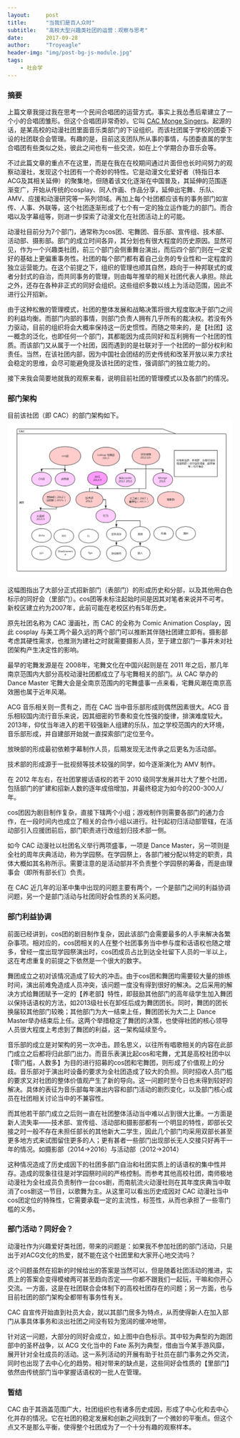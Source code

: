```yaml
---
layout:     post
title:      "当我们是百人众时"
subtitle:   "高校大型兴趣类社团的运营：观察与思考"
date:       2017-09-28
author:     "Troyeagle"
header-img: "img/post-bg-js-module.jpg"
tags:
    - 社会学
---
```

### 摘要
上篇文章我提过我在思考一个民间合唱团的运营方式。事实上我怂恿后辈建立了一个小的合唱团雏形。但这个合唱团非常奇妙。它叫 [CAC Monge Singers](http://monge.genefy.top)。起源的话，是某高校的动漫社团里面音乐类部门的下设组织。而该社团属于学校的团委下设的社团联合会管理。有趣的是，目前这支团队所从事的事情，与团委直属的学生合唱团有些类似之处，彼此之间也有一些交流，如在上个学期合办音乐会等。

不过此篇文章的重点不在这里，而是在我在在校期间通过片面但也长时间努力的观察动漫社，发现这个社团有一个奇妙的特性。它是动漫文化爱好者（特指日本ACG及其相关延伸）的聚集地，但随着该文化逐渐在中国普及，其延伸的范围逐渐变广，开始从传统的cosplay、同人作画、作品分享，延伸出宅舞、乐队、AMV、应援和动漫研究等一系列领域。再加上每个社团都应该有的事务部门如宣传、人事、外联等，这个社团逐渐形成了七个有一定的独立运作能力的部门。而合唱以及字幕组等，则进一步探索了动漫文化在社团活动上的可能。

动漫社目前分为7个部门，通常称为cos团、宅舞团、音乐部、宣传组、技术部、活动部、摄影部。部门的成立时间各异，其分划也有很大程度的历史原因。显然可见，作为一个兴趣类社团，前三个部门会侧重舞台演出，而后四个部门则在一定爱好的基础上更偏重事务性。社团的每个部门都有着自己业务的专业性和一定程度的独立运营能力。在这个前提之下，组织的管理也顺其自然，趋向于一种邦联式的或者分封式的自治，而共同事务的管理，则由每年推举的相关社团代表人承担。除此之外，还存在各种非正式的同好会组织。这些组织多数以线上为活动范围，因此不进行公开招新。

由于这种松散的管理模式，社团的整体发展和战略决策将很大程度取决于部门之间的利益均衡。而部门内部的事情，则部门负责人拥有几乎所有的裁决权。若没有外力驱动，目前的组织将会大概率保持这一历史惯性。而随之带来的，是【社团】这一概念的泛化，也即任何一个部门，其都能因为成员同好和互利拥有一个社团的性质。而该部门又从属于一个社团，因而遇到的是社联对于一个社团的一部分权利和责任。当然，在该社团内部，因为中国社会团结的历史传统和改革开放以来力求社会稳定的思维，会尽可能避免提及该社团的定性，强调部门的独立能力的。

接下来我会简要地就我的观察来看，说明目前社团的管理模式以及各部门的情况。

### 部门架构

目前该社团（即 CAC）的部门架构如下。
<img class="shadow" width="600" src="/img/in-post/aboutCAC/CAC.png" />

这幅图指出了大部分正式招新部门（表部门）的形成历史和分部，以及其他用白色标示的同好会（里部门）。cos团等未标注起始时间是因其对笔者来说并不可考。新校区建立约为2007年，此前可能在老校区约有5年历史。

原先社团名称为 CAC 漫画社，而 CAC 的全称为 Comic Animation Cosplay，因此 cosplay 与美工两个最久远的两个部门可以推断其伴随社团建立即有。摄影部考虑其硬性需求，也推测为建社之时就需要摄影人员，至于建立部门一事并未对社团架构产生决定性的影响。

最早的宅舞发源是在 2008年，宅舞文化在中国兴起则是在 2011 年之后，那几年南京范围内大部分高校动漫社团都成立了与宅舞相关的部门。从 CAC 举办的 Dance Master 宅舞大会是全南京范围内的宅舞盛事一点来看，宅舞风潮在南京高效圈也属于近年风潮。

ACG 音乐相关则一贯有之，而在 CAC 当中音乐部形成则偶然因素很大。ACG 音乐相较国内流行音乐来说，因其细密的节奏和变化性强的旋律，排演难度较大。2013年，仰仗当年进入的若干较强新人组建的乐队，加之学校范围内的大环境，音乐部形成，并自建部开始就一直探索部门定位至今。

放映部的形成最初依赖字幕制作人员，后期发现无法传承之后更名为活动部。

技术部的形成源于一批视频等技术较强的同学，如今逐渐演化为 AMV 制作。

在 2012 年左右，在社团掌握话语权的若干 2010 级同学发展并壮大了整个社团，包括部门的扩建和招新人数的逐年成倍增加，并最终稳定为如今的200-300人/年。

cos团因为剧目制作复杂，直接下辖两个小组；游戏制作则需要各部门的通力合作，在一段时间内也成立了相关的合作小组以进行。社刊起初归活动部管辖，在活动部引入应援团前后，部门职责进行改组划归技术部一侧。

如今 CAC 动漫社以社团名义举行两项盛事，一项是 Dance Master，另一项则是全社的周年庆典活动，称为学园祭。在学园祭上，各部门被分配以特定的职责，具体大概如其名称所示。需要注意的是活动部并不负责整个学园祭的筹备，而是由理事会（即所有部长们）负责。

在 CAC 近几年的沿革中集中出现的问题主要有两个，一个是部门之间的利益协调问题，另一个是部门活动与社团同好会性质的关系问题。

### 部门利益协调
前面已经讲到，cos团的剧目制作复杂，因此该部门会需要最多的人手来解决各繁杂事项。相对应的，cos团相关的人在整个社团事务当中参与度和话语权也随之增多，曾经一度出现学园祭演出时，cos团成员占比到达全社留下人员的一半以上，这在考虑重复的前提之下依然是一个很大的数字。

舞团成立之初对该情况造成了较大的冲击。由于cos团和舞团均需要较大量的排练时间，演出前难免造成人员冲突，该问题一度没有得到很好的解决。之后采用的解决方式给舞团赋予一定的【养老部】特性，即鼓励其他部门的高年级学生加入舞团以保持话语权的方法，如2013级社长在卸任后成为舞团团长。同时，舞团的团长换届较其他部门较晚；其他部门为大一结束上任，舞团团长为大二上 Dance Master举办结束后上任。这两个举措稳定了舞团的决策，也使得社团的核心领导人员很大程度上考虑到了舞团的利益，这一架构延续至今。

音乐部的成立是对架构的另一次冲击。顾名思义，以往所有唱歌相关的内容在此部门成立之后都将归此部门出力。而音乐表演比起cos和宅舞，尤其是高校社团中以【零门槛，人数多】为目的进行招募的cos团和宅舞团，则形成了价值观上的分歧。音乐部对于演出时设备的要求为全社团造成了较大的负担。同时招收人员门槛的要求又对社团的整体价值观产生了新的导向。这一问题时至今日也未得到较好的解决。具体的表征为音乐部每年演出内容和部门活动的剧烈变化，以及部门核心成员在社团相关讨论当中的不兼容性。

而其他若干部门成立之后则一直在社团整体活动当中难以占到很大比重。一方面是新人流失率——技术部、宣传组、活动部和摄影部都有一个明显的特性，即部长交接之时一般不存在未担任部长的其他新大二学生，因此几个部门均采用双部长甚至更多地方式来试图留住更多的人；更有甚者一些部门出现部长无人交接只好再干一年的情况。如摄影部（2014->2016）与活动部（2012->2014）

这种情况造成了历史成因下的社团多部门自治和社团实质上的话语权的集中性并存。造成的现象往往是对学园祭时间的严格控制。而参考其他高校社团，南师极地动漫社为全社成员负责制作一台cos剧，而南航流火动漫社则在其年度庆典当中取消了cos剧这一节目，以歌舞为主。从这里可以看出历史成因对 CAC 动漫社当中cos团定位的特殊性，它需要承载一定的主流性，标签性，从而也承担了一些零门槛的义务。

### 部门活动？同好会？
动漫社作为兴趣爱好类社团，带来的问题是：如果我不参加社团的部门活动，只是出于对ACG文化的热爱，就不能在这个社团里和大家开心地交流吗？

这个问题虽然在招新的时候给出的答案是当然可以，但是随着社团活动的推进，实质上的答案会变得模棱两可甚至趋向否定——你都不跟我们一起玩，干嘛和你开心交流。一方面，这是在社团联合会体制下的高校社团存在的问题；另一方面，也与目前社团的部门架构全都带有事务性有关。

CAC 自宣传开始直到社员大会，就以其部门居多为特点，从而使得新人在加入部门从事具体事务和淡出社团之间没有较为宽阔的缓冲地带。

针对这一问题，大部分的同好会成立，如上图中白色标示。其中较为典型的为跑团部中的圣杯战争，以 ACG 文化当中的 Fate 系列为典型，借由当今某手游风靡，展开针对全社成员的活动。这一系列活动的开展有助于社员在部门事务之外交流，同时也出现了去中心化的趋势。相对带来的缺点是，这些同好会性质的【里部门】依然由传统部门当中掌握话语权的一批人在管理。

### 暂结
CAC 由于其涵盖范围广大，社团组织也有诸多历史成因，形成了中心化和去中心化并存的情况。它在社团的稳定发展和创新之间找到了一个微妙的平衡点。但这个点又不是那么平衡，使得整个社团成为了一个十分有趣的观察样本。